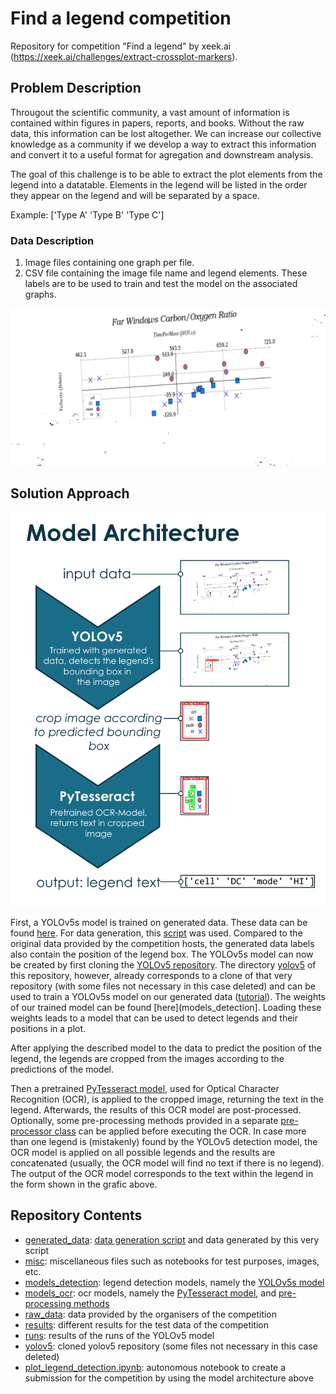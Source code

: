 # Find a legend competition

Repository for competition "Find a legend" by xeek.ai (https://xeek.ai/challenges/extract-crossplot-markers).

## Problem Description

Througout the scientific community, a vast amount of information is contained within figures in papers, reports, and books. Without the raw data, this information can be lost altogether. We can increase our collective knowledge as a community if we develop a way to extract this information and convert it to a useful format for agregation and downstream analysis.

The goal of this challenge is to be able to extract the plot elements from the legend into a datatable. Elements in the legend will be listed in the order they appear on the legend and will be separated by a space.

Example: ['Type A' 'Type B' 'Type C']

### Data Description
1. Image files containing one graph per file.
2. CSV file containing the image file name and legend elements. These labels are to be used to train and test the model on the associated graphs.

![Example Plot](raw_data/helvetios_challenge_dataset_training/images/20220915194540522606.png)

## Solution Approach

![Model Architecture](misc/model_architecture.png)

First, a YOLOv5s model is trained on generated data. These data can be found [here](generated_data/data3). For data generation, this [script](generated_data/data_generation.py) was used. Compared to the original data provided by the competition hosts, the generated data labels also contain the position of the legend box. The YOLOv5s model can now be created by first cloning the [YOLOv5 repository](https://github.com/ultralytics/yolov5). The directory [yolov5](yolov5/) of this repository, however, already corresponds to a clone of that very repository (with some files not necessary in this case deleted) and can be used to train a YOLOv5s model on our generated data ([tutorial](yolov5/tutorial.ipynb)). The weights of our trained model can be found [here](models_detection]. Loading these weights leads to a model that can be used to detect legends and their positions in a plot.

After applying the described model to the data to predict the position of the legend, the legends are cropped from the images according to the predictions of the model. 

Then a pretrained [PyTesseract model](models_ocr/pytesseract_model.py), used for Optical Character Recognition (OCR), is applied to the cropped image, returning the text in the legend. Afterwards, the results of this OCR model are post-processed. Optionally, some pre-processing methods provided in a separate [pre-processor class](models_ocr/preprocessing) can be applied before executing the OCR. In case more than one legend is (mistakenly) found by the YOLOv5 detection model, the OCR model is applied on all possible legends and the results are concatenated (usually, the OCR model will find no text if there is no legend). The output of the OCR model corresponds to the text within the legend in the form shown in the grafic above.

## Repository Contents
- [generated_data](generated_data): [data generation script](generated_data/data_generation.py) and data generated by this very script
- [misc](misc): miscellaneous files such as notebooks for test purposes, images, etc.
- [models_detection](models_detection): legend detection models, namely the [YOLOv5s model](models_detection/best.pt)
- [models_ocr](models_ocr): ocr models, namely the [PyTesseract model](models_ocr/pytesseract_model.py), and [pre-processing methods](models_ocr/preprocessing)
- [raw_data](raw_data): data provided by the organisers of the competition
- [results](results): different results for the test data of the competition
- [runs](runs): results of the runs of the YOLOv5 model
- [yolov5](yolov5): cloned yolov5 repository (some files not necessary in this case deleted)
- [plot_legend_detection.ipynb](plot_legend_detection.ipynb): autonomous notebook to create a submission for the competition by using the model architecture above

